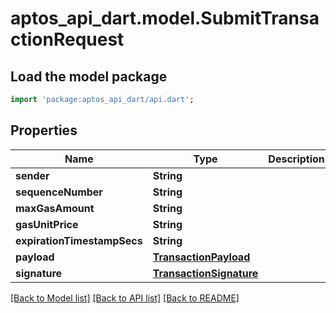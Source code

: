 # aptos_api_dart.model.SubmitTransactionRequest

## Load the model package
```dart
import 'package:aptos_api_dart/api.dart';
```

## Properties
Name | Type | Description | Notes
------------ | ------------- | ------------- | -------------
**sender** | **String** |  | 
**sequenceNumber** | **String** |  | 
**maxGasAmount** | **String** |  | 
**gasUnitPrice** | **String** |  | 
**expirationTimestampSecs** | **String** |  | 
**payload** | [**TransactionPayload**](TransactionPayload.md) |  | 
**signature** | [**TransactionSignature**](TransactionSignature.md) |  | 

[[Back to Model list]](../README.md#documentation-for-models) [[Back to API list]](../README.md#documentation-for-api-endpoints) [[Back to README]](../README.md)



